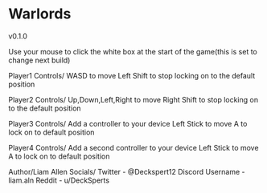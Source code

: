 # Warlords
v0.1.0

Use your mouse to click the white box at the start of the game(this is set to change next build)

Player1 Controls/
WASD to move
Left Shift to stop locking on to the default position 

Player2 Controls/
Up,Down,Left,Right to move
Right Shift to stop locking on to the default position

Player3 Controls/
Add a controller to your device 
Left Stick to move
A to lock on to default position

Player4 Controls/
Add a second controller to your device 
Left Stick to move 
A to lock on to default position 

Author/Liam Allen
Socials/
Twitter - @Deckspert12
Discord Username - liam.aln
Reddit - u/DeckSperts